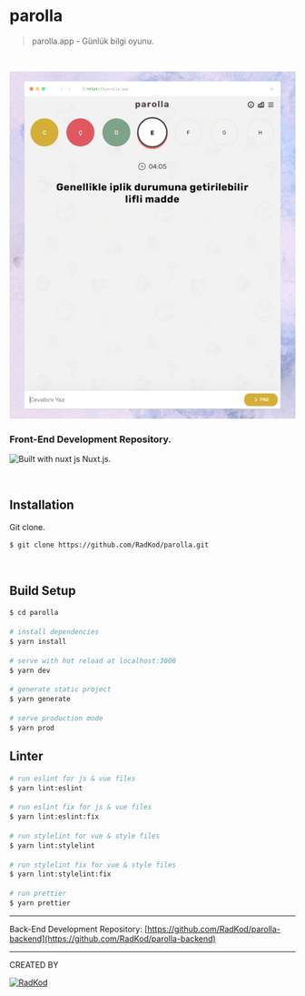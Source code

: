 # parolla

> parolla.app - Günlük bilgi oyunu.

<br>

![parolla](/static/meta/preview/mockup.png)

### Front-End Development Repository.

![Built with nuxt js](https://user-images.githubusercontent.com/22690563/72204887-c64a1b80-348d-11ea-9dee-f0760fe70fad.png) Nuxt.js.

&nbsp;

## Installation

Git clone.

```bash
$ git clone https://github.com/RadKod/parolla.git
```

&nbsp;

## Build Setup

```bash
$ cd parolla

# install dependencies
$ yarn install

# serve with hot reload at localhost:3000
$ yarn dev

# generate static project
$ yarn generate

# serve production mode
$ yarn prod

```

## Linter

```bash
# run eslint for js & vue files
$ yarn lint:eslint

# run eslint fix for js & vue files
$ yarn lint:eslint:fix

# run stylelint for vue & style files
$ yarn lint:stylelint

# run stylelint fix for vue & style files
$ yarn lint:stylelint:fix

# run prettier
$ yarn prettier

```

---

Back-End Development Repository: [https://github.com/RadKod/parolla-backend](https://github.com/RadKod/parolla-backend)

---

CREATED BY

[![RadKod](https://i.ibb.co/q5G6N0n/radkod-mail-imza.png)](https://www.radkod.com)

